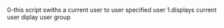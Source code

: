 0-this script swiths a current user to user specified user
1.displays current user
diplay user group
